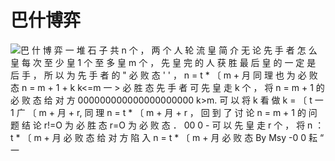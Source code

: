 # 巴什博弈

![巴 什 博 弈  一 堆 石 子 共 n 个 ， 两 个 人 轮 流 皇  简 介  无 论 先 手 者 怎 么 皇  每 次 至 少 皇 1 个 至 多 皇 m 个 ， 先 皇 完 的 人 获 胜  最 后 皇 的 一 定 是 后 手 ， 所 以 为 先 手 者 的 " 必 败  态 ' ' ， n = t * 〔 m + 月 同 理 也 为 必 败 态  n = m + 1 + k  k<=m 一 > 必 胜 态 先 手 者 可 先 皇 走 k 个 ， 将 n = m + 1 的 必 败 态 给  对 方  000000000000000000000  k>m. 可 以 将 k 看 做 k = 〔 t 一 1 广 〔 m + 月 + r, 同 理 n = t * 〔 m + 月 + r ， 回 到 了 讨  论 n = m + 1 的 问 题  结 论  r!=O 为 必 胜 态  r=O 为 必 败 态  ． 00 0 -  可 以 先 皇 走 r 个 ， 将 n ： t * 〔 m + 月 必 败 态 给 对 方  陷 入 n = t * 〔 m + 月 必 败 态  By Msy  -0 0 耘 “ 一 ](巴什博弈.assets/clip_image001.png)